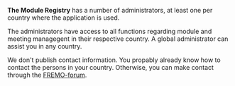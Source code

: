 ﻿**The Module Registry** has a number of administrators, 
at least one per country where the application is used.

The administrators have access to all functions regarding module and meeting 
managegent in their respective country. 
A global administrator can assist you in any country.

We don't publish contact information. 
You propably already know how to contact the persons in your country.
Otherwise, you can make contact through the [FREMO-forum](https://forum.fremo-net.eu/).
